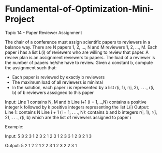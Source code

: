 # Fundamental-of-Optimization-Mini-Project
Topic 14 - Paper Reviewer Assignment

The chair of a conference must assign scientific papers to reviewers in a balance way. There are N papers 1, 2, …, N and M reviewers 1, 2, …, M. Each paper i has a list L(i) of reviewers who are willing to review that paper. A review plan is an assignment reviewers to papers. The load of a reviewer is the number of papers he/she have to review. Given a constant b, compute the assignment such that:
- Each paper is reviewed by exactly b reviewers
- The maximum load of all reviewers is minimal
- In the solution, each paper i is represented by a list r(i, 1), r(i, 2), . . ., r(i, b) of b reviewers asssigned to this paper

Input:
  Line 1 contains N, M and b
  Line i+1 (i = 1,…,N) contains a positive integer k followed by k positive integers representing the list L(i)
Output:
 Line 1: contains N
 Line i + 1 (i = 1, . . ., N): contains b and b integers r(i, 1), r(i, 2), . . ., r(i, b) which are the list of reivewers assigned to paper i

Example:

Input:
    5 3 2
    3 1 2 3 
    2 1 2
    3 1 2 3
    3 1 2 3 
    2 1 3

Output:
    5
    2 1 2
    2 1 2
    2 3 1
    2 3 2
    2 3 1
